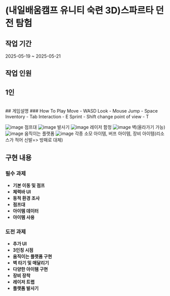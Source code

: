 # (내일배움캠프 유니티 숙련 3D)스파르타 던전 탐험

## 작업 기간 
2025-05-19 ~ 2025-05-21
## 작업 인원
1인
---
<br>
## 게임설명
### How To Play
Move - WASD
Look - Mouse
Jump - Space
Inventory - Tab
Interaction - E
Sprint - Shift
change point of view - T

![image](https://github.com/user-attachments/assets/65ef9842-461a-4ce1-8904-5eaf13612ac0)
점프대
![image](https://github.com/user-attachments/assets/2be7ec53-e645-4132-a76f-0c9bea59d427)
발사기
![image](https://github.com/user-attachments/assets/e59addee-f4e6-4132-ae17-db738eb29f15)
레이저 함정
![image](https://github.com/user-attachments/assets/490e24b0-dbdc-4909-9c94-f21dd655c4ce)
벽(올라가기 가능)
![image](https://github.com/user-attachments/assets/76acf752-eba7-405b-b7c9-a015a3a7aa8f)
움직이는 플랫폼
![image](https://github.com/user-attachments/assets/e17727e3-6767-4094-94f6-ddb02b90e6b8)
각종 소모 아이템, 버프 아이템, 장비 아이템(리소스가 적어 신발=> 방패로 대체)
## 구현 내용
### 필수 과제
- **기본 이동 및 점프**
- **체력바 UI**
- **동적 환경 조사**
- **점프대**
- **아이템 데이터**
- **아이템 사용**
### 도전 과제
- **추가 UI**
- **3인칭 시점**
- **움직이는 플랫폼 구현**
- **벽 타기 및 매달리기**
- **다양한 아이템 구현**
- **장비 장착**
- **레이저 트랩**
- **플랫폼 발사기**
